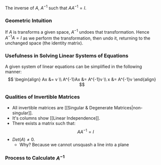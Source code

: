 The inverse of $A$, $A^{-1}$ such that $AA^{-1}=I$.

### Geometric Intuition
If $A$ is transforms a given space, $A^{-1}$ undoes that transformation. Hence $A^{-1}A=I$ as we perform the transformation, then undo it, returning to the unchanged space (the identity matrix).

### Usefulness in Solving Linear Systems of Equations
A given system of linear equations can be simplified in the following manner:
$$
\begin{align}
Ax &= v \\
A^{-1}Ax &= A^{-1}v \\
x &= A^{-1}v
\end{align}
$$

### Qualities of Invertible Matrices
* All invertible matrices are [[Singular & Degenerate Matrices|non-singular]].
* It's columns show [[Linear Independence]].
* There exists a matrix such that: $$AA^{-1}=I$$
* $Det(A)\neq0$.
	* Why? Because we cannot unsquash a line into a plane

### Process to Calculate $A^{-1}$
